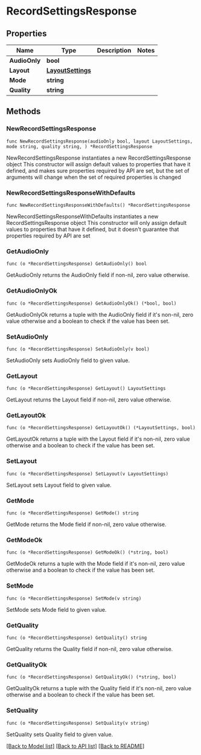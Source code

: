 # RecordSettingsResponse

## Properties

Name | Type | Description | Notes
------------ | ------------- | ------------- | -------------
**AudioOnly** | **bool** |  | 
**Layout** | [**LayoutSettings**](LayoutSettings.md) |  | 
**Mode** | **string** |  | 
**Quality** | **string** |  | 

## Methods

### NewRecordSettingsResponse

`func NewRecordSettingsResponse(audioOnly bool, layout LayoutSettings, mode string, quality string, ) *RecordSettingsResponse`

NewRecordSettingsResponse instantiates a new RecordSettingsResponse object
This constructor will assign default values to properties that have it defined,
and makes sure properties required by API are set, but the set of arguments
will change when the set of required properties is changed

### NewRecordSettingsResponseWithDefaults

`func NewRecordSettingsResponseWithDefaults() *RecordSettingsResponse`

NewRecordSettingsResponseWithDefaults instantiates a new RecordSettingsResponse object
This constructor will only assign default values to properties that have it defined,
but it doesn't guarantee that properties required by API are set

### GetAudioOnly

`func (o *RecordSettingsResponse) GetAudioOnly() bool`

GetAudioOnly returns the AudioOnly field if non-nil, zero value otherwise.

### GetAudioOnlyOk

`func (o *RecordSettingsResponse) GetAudioOnlyOk() (*bool, bool)`

GetAudioOnlyOk returns a tuple with the AudioOnly field if it's non-nil, zero value otherwise
and a boolean to check if the value has been set.

### SetAudioOnly

`func (o *RecordSettingsResponse) SetAudioOnly(v bool)`

SetAudioOnly sets AudioOnly field to given value.


### GetLayout

`func (o *RecordSettingsResponse) GetLayout() LayoutSettings`

GetLayout returns the Layout field if non-nil, zero value otherwise.

### GetLayoutOk

`func (o *RecordSettingsResponse) GetLayoutOk() (*LayoutSettings, bool)`

GetLayoutOk returns a tuple with the Layout field if it's non-nil, zero value otherwise
and a boolean to check if the value has been set.

### SetLayout

`func (o *RecordSettingsResponse) SetLayout(v LayoutSettings)`

SetLayout sets Layout field to given value.


### GetMode

`func (o *RecordSettingsResponse) GetMode() string`

GetMode returns the Mode field if non-nil, zero value otherwise.

### GetModeOk

`func (o *RecordSettingsResponse) GetModeOk() (*string, bool)`

GetModeOk returns a tuple with the Mode field if it's non-nil, zero value otherwise
and a boolean to check if the value has been set.

### SetMode

`func (o *RecordSettingsResponse) SetMode(v string)`

SetMode sets Mode field to given value.


### GetQuality

`func (o *RecordSettingsResponse) GetQuality() string`

GetQuality returns the Quality field if non-nil, zero value otherwise.

### GetQualityOk

`func (o *RecordSettingsResponse) GetQualityOk() (*string, bool)`

GetQualityOk returns a tuple with the Quality field if it's non-nil, zero value otherwise
and a boolean to check if the value has been set.

### SetQuality

`func (o *RecordSettingsResponse) SetQuality(v string)`

SetQuality sets Quality field to given value.



[[Back to Model list]](../README.md#documentation-for-models) [[Back to API list]](../README.md#documentation-for-api-endpoints) [[Back to README]](../README.md)


